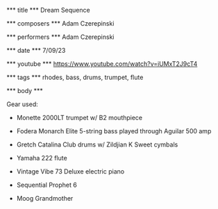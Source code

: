 *** title ***
Dream Sequence

*** composers ***
Adam Czerepinski

*** performers ***
Adam Czerepinski

*** date ***
7/09/23

*** youtube ***
https://www.youtube.com/watch?v=iUMxT2J9cT4

*** tags ***
rhodes, bass, drums, trumpet, flute

*** body ***

Gear used:

- Monette 2000LT trumpet w/ B2 mouthpiece

- Fodera Monarch Elite 5-string bass played through Aguilar 500 amp

- Gretch Catalina Club drums w/ Zildjian K Sweet cymbals

- Yamaha 222 flute

- Vintage Vibe 73 Deluxe electric piano

- Sequential Prophet 6

- Moog Grandmother